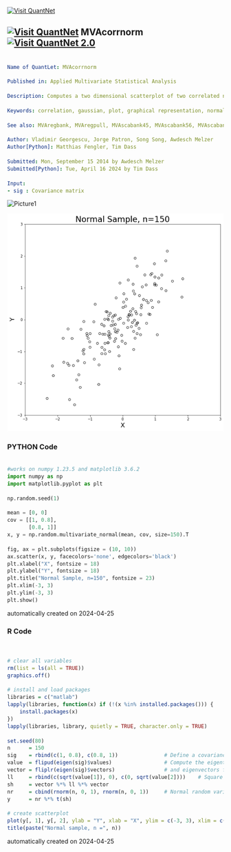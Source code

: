 [<img src="https://github.com/QuantLet/Styleguide-and-FAQ/blob/master/pictures/banner.png" width="1100" alt="Visit QuantNet">](http://quantlet.de/)

## [<img src="https://github.com/QuantLet/Styleguide-and-FAQ/blob/master/pictures/qloqo.png" alt="Visit QuantNet">](http://quantlet.de/) **MVAcorrnorm** [<img src="https://github.com/QuantLet/Styleguide-and-FAQ/blob/master/pictures/QN2.png" width="60" alt="Visit QuantNet 2.0">](http://quantlet.de/)

```yaml

Name of QuantLet: MVAcorrnorm

Published in: Applied Multivariate Statistical Analysis

Description: Computes a two dimensional scatterplot of two correlated normal random variables. 

Keywords: correlation, gaussian, plot, graphical representation, normal, normal-distribution, random, scatterplot, variable

See also: MVAregbank, MVAregpull, MVAscabank45, MVAscabank56, MVAscabank456, MVAscacar, MVAscapull1, MVAscapull2, MVAdraftbank4, MVAdrafthousing, MVAdrafthousingt

Author: Vladimir Georgescu, Jorge Patron, Song Song, Awdesch Melzer
Author[Python]: Matthias Fengler, Tim Dass

Submitted: Mon, September 15 2014 by Awdesch Melzer
Submitted[Python]: Tue, April 16 2024 by Tim Dass

Input: 
- sig : Covariance matrix

```

![Picture1](MVAcorrnorm_1.png)

![Picture2](MVAcorrnorm_python.png)

### PYTHON Code
```python

#works on numpy 1.23.5 and matplotlib 3.6.2
import numpy as np
import matplotlib.pyplot as plt

np.random.seed(1)

mean = [0, 0]
cov = [[1, 0.8],
       [0.8, 1]]
x, y = np.random.multivariate_normal(mean, cov, size=150).T

fig, ax = plt.subplots(figsize = (10, 10))
ax.scatter(x, y, facecolors='none', edgecolors='black')
plt.xlabel("X", fontsize = 18)
plt.ylabel("Y", fontsize = 18)
plt.title("Normal Sample, n=150", fontsize = 23)
plt.xlim(-3, 3)
plt.ylim(-3, 3)
plt.show()

```

automatically created on 2024-04-25

### R Code
```r


# clear all variables
rm(list = ls(all = TRUE))
graphics.off()

# install and load packages
libraries = c("matlab")
lapply(libraries, function(x) if (!(x %in% installed.packages())) {
    install.packages(x)
})
lapply(libraries, library, quietly = TRUE, character.only = TRUE)

set.seed(80)
n      = 150
sig    = rbind(c(1, 0.8), c(0.8, 1))               # Define a covariance matrix
value  = flipud(eigen(sig)$values)                 # Compute the eigentvalues
vector = fliplr(eigen(sig)$vectors)                # and eigenvectors for sig
ll     = rbind(c(sqrt(value[1]), 0), c(0, sqrt(value[2])))    # Square root of the eigenvalues
sh     = vector %*% ll %*% vector 
nr     = cbind(rnorm(n, 0, 1), rnorm(n, 0, 1))     # Normal random variables
y      = nr %*% t(sh)

# сreate scatterplot
plot(y[, 1], y[, 2], ylab = "Y", xlab = "X", ylim = c(-3, 3), xlim = c(-3, 3))
title(paste("Normal sample, n =", n))

```

automatically created on 2024-04-25